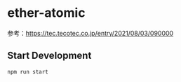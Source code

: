 # ether-atomic

参考：https://tec.tecotec.co.jp/entry/2021/08/03/090000

## Start Development

```
npm run start
```
